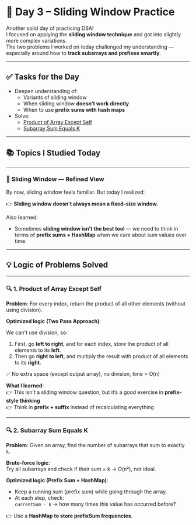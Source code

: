 # 📅 Day 3 – Sliding Window Practice

Another solid day of practicing DSA!  
I focused on applying the **sliding window technique** and got into slightly more complex variations.  
The two problems I worked on today challenged my understanding — especially around how to **track subarrays and prefixes smartly**.

---

## ✅ **Tasks for the Day**

- Deepen understanding of:
  - Variants of sliding window
  - When sliding window **doesn’t work directly**
  - When to use **prefix sums with hash maps**
- Solve:
  - [Product of Array Except Self](https://leetcode.com/problems/product-of-array-except-self/)
  - [Subarray Sum Equals K](https://leetcode.com/problems/subarray-sum-equals-k/)

---

## 📚 Topics I Studied Today

---

### 🧠 Sliding Window — Refined View

By now, sliding window feels familiar. But today I realized:

👉 **Sliding window doesn't always mean a fixed-size window.**  

Also learned:
- Sometimes **sliding window isn’t the best tool** — we need to think in terms of **prefix sums + HashMap** when we care about sum values over time.

---

## 💡 Logic of Problems Solved

---

### 🔍 **1. Product of Array Except Self**

**Problem**: For every index, return the product of all other elements (without using division).

**Optimized logic (Two Pass Approach)**:

We can't use division, so:
1. First, go **left to right**, and for each index, store the product of all elements to its **left**.
2. Then go **right to left**, and multiply the result with product of all elements to its **right**.

✅ No extra space (except output array), no division, time = O(n)

**What I learned**:  
👉 This isn’t a sliding window question, but it’s a good exercise in **prefix-style thinking**  
👉 Think in **prefix + suffix** instead of recalculating everything

---

### 🔍 **2. Subarray Sum Equals K**

**Problem**: Given an array, find the number of subarrays that sum to exactly `k`.

**Brute-force logic**:  
Try all subarrays and check if their sum = k → O(n²), not ideal.

**Optimized logic (Prefix Sum + HashMap)**:

- Keep a running sum (prefix sum) while going through the array.
- At each step, check:  
  `currentSum - k` → how many times this value has occurred before?



👉 Use a **HashMap to store prefixSum frequencies**.